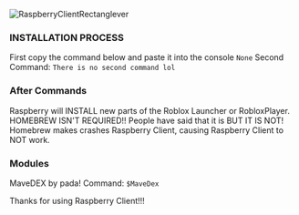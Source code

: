 ![RaspberryClientRectanglever](https://github.com/samxCoding/Raspberry_Client/assets/100733048/c91fe7c0-fafe-4017-91ba-b31287079d73)


### INSTALLATION PROCESS
First copy the command below and paste it into the console
```None```
Second Command:
```There is no second command lol```
### After Commands
Raspberry will INSTALL new parts of the Roblox Launcher or RobloxPlayer.
HOMEBREW ISN'T REQUIRED!!
People have said that it is BUT IT IS NOT! Homebrew makes crashes Raspberry Client, causing Raspberry Client to NOT work.
### Modules
MaveDEX by pada!
Command: ```$MaveDex```


Thanks for using Raspberry Client!!!

